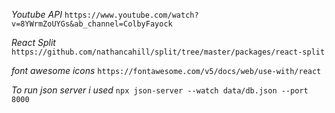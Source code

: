 *Youtube API*
`https://www.youtube.com/watch?v=8YWrmZoUYGs&ab_channel=ColbyFayock`

*React Split*
`https://github.com/nathancahill/split/tree/master/packages/react-split`

*font awesome icons*
`https://fontawesome.com/v5/docs/web/use-with/react`

*To run json server i used*
`npx json-server --watch data/db.json --port 8000`
